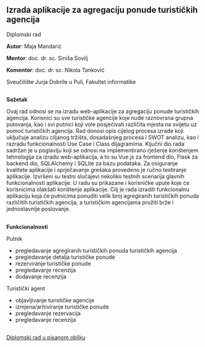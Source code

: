 
<h2><b>Izrada aplikacije za agregaciju ponude turističkih agencija</b></h2>

Diplomski rad

**Autor**: Maja Mandarić

**Mentor**: doc. dr. sc. Siniša Sovilj

**Komentor**: doc. dr. sc. Nikola Tanković

Sveučilište Jurja Dobrile u Puli, Fakultet informatike

<h2></h2>


<b>**Sažetak**</b>
<p>
Ovaj rad odnosi se na izradu web-aplikacije za agregaciju ponude turističkih agencija. Korisnici su sve turističke agencije koje nude raznovrsna grupna putovanja, kao i svi putnici koji vole posjećivati različita mjesta na svijetu uz pomoć turističkih agencija. Rad donosi opis cijelog procesa izrade koji uključuje analizu ciljanog tržišta, dosadašnjeg procesa i SWOT analizu, kao i razradu funkcionalnosti Use Case i Class dijagramima. Ključni dio rada sadržan je u poglavlju koji se odnosi na implementirano rješenje korištenjem tehnologija za izradu web-aplikacija, a to su Vue.js za frontend dio, Flask za backend dio, SQLAlchemy i SQLite za bazu podataka. Za osiguranje kvalitete aplikacije i sprječavanje grešaka provedeno je ručno testiranje aplikacije. Izvršeni su testni slučajevi nekoliko testnih scenarija glavnih funkcionalnosti aplikacije. U radu su prikazane i korisničke upute koje će korisnicima olakšati korištenje aplikacije. Cilj je rada izraditi funkcionalnu aplikaciju koja će putnicima ponuditi velik broj agregiranih turističkih ponuda različitih turističkih agencija, a turističkim agencijama pružiti brže i jednostavnije poslovanje.   
<h2></h2>

<b>**Funkcionalnosti**</b>

Putnik
- pregledavanje agregiranih turističkih ponuda turističkih agencija
- pregledavanje detalja turističke ponude
- rezerviranje turističke ponude
- pregledavanje recenzija
- dodavanje recenzija

Turistički agent
- objavljivanje turističke agencije
- izmjena/arhiviranje turističke ponude
- pregledavanje rezervacija
- pregledavanje recenzija

<h2></h2>

[Diplomski rad u pisanom obliku](https://github.com/mandaricmaja/aplikacija-za-agregaciju-ponude-turistickih-agencija/blob/main/Diplomski%20rad%20-%20pisana%20verzija.pdf)
